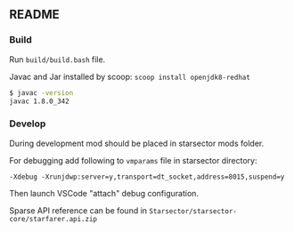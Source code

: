 ## README

### Build
Run `build/build.bash` file.

Javac and Jar installed by scoop:
`scoop install openjdk8-redhat`

```bash
$ javac -version
javac 1.8.0_342
```

### Develop
During development mod should be placed in starsector mods folder.

For debugging add following to `vmparams` file in starsector directory:

```
-Xdebug -Xrunjdwp:server=y,transport=dt_socket,address=8015,suspend=y
```

Then launch VSCode "attach" debug configuration.

Sparse API reference can be found in `Starsector/starsector-core/starfarer.api.zip`
